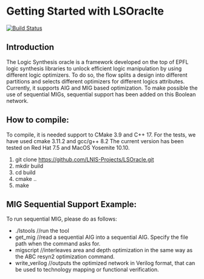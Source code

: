 # Getting Started with LSOraclte

[![Build Status](https://travis-ci.org/LNIS-Projects/LSOracle.svg?branch=master)](https://travis-ci.org/LNIS-Projects/LSOracle)


## Introduction

The Logic Synthesis oracle is a framework developed on the top of EPFL logic synthesis libraries to unlock efficient logic manipulation by using different logic optimizers. To do so, the flow splits a design into different partitions and selects different optimizers for different logics attributes. Currently, it supports AIG and MIG based optimization. To make possible the use of sequential MIGs, sequential support has been added on this Boolean network. 

## How to compile: 

To compile, it is needed support to CMake 3.9 and C++ 17. For the tests, we have used cmake 3.11.2 and gcc/g++ 8.2
The current version has been tested on Red Hat 7.5 and MacOS Yosemite 10.10.  

1. git clone https://github.com/LNIS-Projects/LSOracle.git
2. mkdir build
3. cd build
4. cmake .. 
5. make 

## MIG Sequential Support Example: 

To run sequential MIG, please do as follows:

* ./lstools                                                //run the tool
* get_mig                                               //read a sequential AIG into a sequential AIG. Specify the file path when the command asks for. 
* migscript                                             //interleaves area and depth optimization in the same way as the ABC resyn2 optimization command. 
* write_verilog                                       //outputs the optimized network in Verilog format, that can be used to technology mapping or functional verification. 


